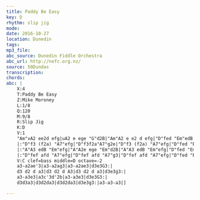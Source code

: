 ```yaml
---
title: Paddy Be Easy
key: D
rhythm: slip jig
mode:
date: 2016-10-27
location: Dunedin
tags:
mp3_file:
abc_source: Dunedin Fiddle Orchestra
abc_url: http://nefc.org.nz/
source: 50Dundas
transcription:
chords: 
abc: |
    X:4
    T:Paddy Be Easy
    Z:Mike Moroney
    L:1/8
    Q:120
    M:9/8
    R:Slip Jig
    K:D
    V:1
    "Am"vA2 ee2d efg|uA2 e ege "G"d2B|"Am"A2 e e2 d efg|"D"fed "Em"edB "G"(d2B):|
    |:"D"f3 (f2a) "A7"efg|"D"f3f2a"A7"g2e|"D"f3 (f2a) "A7"efg|"D"fed "Em"edB "G"(d2B):|
    |:"A"A3 edB "Em"efg|"A"A2e ege "Em"d2B|"A"A3 edB "Em"efg|"D"fed "Em"edB "G"(d2B):|
    |:"D"fef afd "A7"efg|"D"fef afd "A7"g3|"D"fef afd "A7"efg|"D"fed "Em"edB "G"(d2B):|"A"A3-A3-A3|]
    V:C clef=bass middle=D octave=-2
    a3-a2ae'3|a3-a2ag3|a3-a2ae3|d3e3G3:|
    d3 d2 d a3|d3 d2 d A3|d3 d2 d a3|d3e3g3:|
    a3-a3e3|a3c'3d'2b|a3-a3e3|d3e3G3:|
    d3d3a3|d3d2da3|d3d2da3|d3e3g3:|a3-a3-a3|]

---
```



